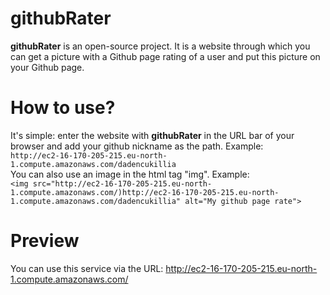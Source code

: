 # githubRater
**githubRater** is an open-source project. It is a website through which you can get a picture with a Github page rating of a user and put this picture on your Github page.
# How to use?
It's simple: enter the website with **githubRater** in the URL bar of your browser and add your github nickname as the path. Example:<br>
`http://ec2-16-170-205-215.eu-north-1.compute.amazonaws.com/dadencukillia`<br>
You can also use an image in the html tag "img". Example:<br>
`<img src="http://ec2-16-170-205-215.eu-north-1.compute.amazonaws.com/)http://ec2-16-170-205-215.eu-north-1.compute.amazonaws.com/dadencukillia" alt="My github page rate">`
# Preview
You can use this service via the URL: http://ec2-16-170-205-215.eu-north-1.compute.amazonaws.com/
